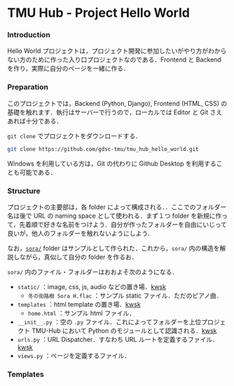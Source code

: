# TMU Hub - Project Hello World
### Introduction

Hello World プロジェクトは，プロジェクト開発に参加したいがやり方がわからない方のために作った入り口プロジェクトなのである．Frontend と Backend を作り，実際に自分のページを一緒に作る．

### Preparation

このプロジェクトでは，Backend (Python, Django), Frontend (HTML, CSS) の基礎を触れます．執行はサーバーで行うので，ローカルでは Editor と Git さえあれば十分である．

`git clone` でプロジェクトをダウンロードする．

```bash
git clone https://github.com/gdsc-tmu/tmu_hub_hello_world.git
```

Windows を利用している方は，Git の代わりに Github Desktop を利用することも可能である．

### Structure

プロジェクトの主要部は，各 folder によって構成される．．ここでのフォルダー名は後で URL の naming space として使われる．まず１つ folder を新規に作って，先着順で好きな名前をつけよう．自分が作ったフォルダーを自由にいじって良いが，他人のフォルダーを触れないようにしよう．

なお，[`sora/`](https://github.com/gdsc-tmu/tmu_hub_hello_world/tree/main/sora) folder はサンプルとして作られた．これから，`sora/` 内の構造を解説しながら，真似して自分の folder を作るお．

`sora/` 内のファイル・フォルダーはおおよそ次のようになる．

- `static/` ：image, css, js, audio などの置き場．[kwsk](https://docs.djangoproject.com/en/4.1/howto/static-files/)
  - `冬の街路樹 Sora H.flac` ：サンプル static ファイル．ただのピアノ曲．
- `templates` ：html template の置き場．[kwsk](https://docs.djangoproject.com/en/4.1/topics/templates/)
  - `home.html` ：サンプル html ファイル．
- `__init__.py` ：空の `.py` ファイル．これによってフォルダーを上位プロジェクト TMU-Hub において Python のモジュールとして認識される．[kwsk](https://docs.python.org/3/reference/import.html#regular-packages)
- `urls.py` ：URL Dispatcher．すなわち URL ルートを定義するファイル．[kwsk](https://docs.djangoproject.com/en/4.1/topics/http/urls/)
- `views.py` ：ページを定義するファイル．

### Templates

